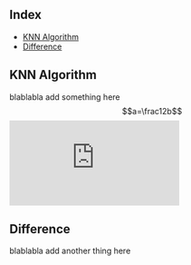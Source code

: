 

## Index
- [KNN Algorithm](#KNN-Algorithm)
- [Difference](#Difference)

## KNN Algorithm
blablabla
add something here 
$$a=\frac12b$$
![equation](http://www.sciweavers.org/tex2img.php?eq=1%2Bsin%28mc%5E2%29&bc=White&fc=Black&im=jpg&fs=12&ff=arev&edit=)


## Difference
blablabla
add another thing here
<!--stackedit_data:
eyJoaXN0b3J5IjpbLTE5NDgwMzM5MSwxNjg1NDk4MTU5LC00NT
c2OTQ1OTAsLTE0ODg0ODg4MCwtNDA1MDk4NzEzLC00MDUwOTg3
MTNdfQ==
-->